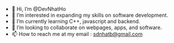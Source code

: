 - 👋 Hi, I’m @DevNhatHo
- 👀 I’m interested in expanding my skills on software development.
- 🌱 I’m currently learning C++, javascript and backend.
- 💞️ I’m looking to collaborate on webpages, apps, and software.
- 📫 How to reach me at my email : sdnhatb@gmail.com
<!---
DevNhatHo/DevNhatHo is a ✨ special ✨ repository because its `README.md` (this file) appears on your GitHub profile.
You can click the Preview link to take a look at your changes.
--->
